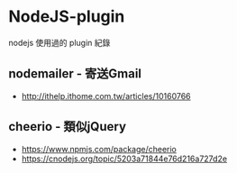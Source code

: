 # NodeJS-plugin
nodejs 使用過的 plugin 紀錄
## nodemailer - 寄送Gmail
* http://ithelp.ithome.com.tw/articles/10160766

## cheerio - 類似jQuery 
* https://www.npmjs.com/package/cheerio
* https://cnodejs.org/topic/5203a71844e76d216a727d2e
